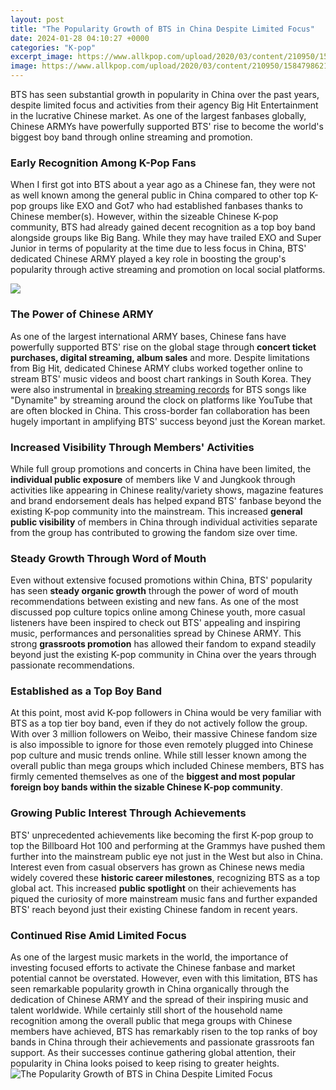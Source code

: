 ```yaml
---
layout: post
title: "The Popularity Growth of BTS in China Despite Limited Focus"
date: 2024-01-28 04:10:27 +0000
categories: "K-pop"
excerpt_image: https://www.allkpop.com/upload/2020/03/content/210950/1584798621-03b4f55e-0f3e-4df2-b97f-c26b6951bf89.jpeg
image: https://www.allkpop.com/upload/2020/03/content/210950/1584798621-03b4f55e-0f3e-4df2-b97f-c26b6951bf89.jpeg
---
```


BTS has seen substantial growth in popularity in China over the past years, despite limited focus and activities from their agency Big Hit Entertainment in the lucrative Chinese market. As one of the largest fanbases globally, Chinese ARMYs have powerfully supported BTS' rise to become the world's biggest boy band through online streaming and promotion. 
### Early Recognition Among K-Pop Fans
When I first got into BTS about a year ago as a Chinese fan, they were not as well known among the general public in China compared to other top K-pop groups like EXO and Got7 who had established fanbases thanks to Chinese member(s). However, within the sizeable Chinese K-pop community, BTS had already gained decent recognition as a top boy band alongside groups like Big Bang. While they may have trailed EXO and Super Junior in terms of popularity at the time due to less focus in China, BTS' dedicated Chinese ARMY played a key role in boosting the group's popularity through active streaming and promotion on local social platforms.

![](https://i.ytimg.com/vi/81fDlEQyNUg/maxresdefault.jpg)
### The Power of Chinese ARMY 
As one of the largest international ARMY bases, Chinese fans have powerfully supported BTS' rise on the global stage through **concert ticket purchases, digital streaming, album sales** and more. Despite limitations from Big Hit, dedicated Chinese ARMY clubs worked together online to stream BTS' music videos and boost chart rankings in South Korea. They were also instrumental in [breaking streaming records](https://store.fi.io.vn/collection/abbasi) for BTS songs like "Dynamite" by streaming around the clock on platforms like YouTube that are often blocked in China. This cross-border fan collaboration has been hugely important in amplifying BTS' success beyond just the Korean market.
### Increased Visibility Through Members' Activities  
While full group promotions and concerts in China have been limited, the **individual public exposure** of members like V and Jungkook through activities like appearing in Chinese reality/variety shows, magazine features and brand endorsement deals has helped expand BTS' fanbase beyond the existing K-pop community into the mainstream. This increased **general public visibility** of members in China through individual activities separate from the group has contributed to growing the fandom size over time.
### Steady Growth Through Word of Mouth  
Even without extensive focused promotions within China, BTS' popularity has seen **steady organic growth** through the power of word of mouth recommendations between existing and new fans. As one of the most discussed pop culture topics online among Chinese youth, more casual listeners have been inspired to check out BTS' appealing and inspiring music, performances and personalities spread by Chinese ARMY. This strong **grassroots promotion** has allowed their fandom to expand steadily beyond just the existing K-pop community in China over the years through passionate recommendations.      
### Established as a Top Boy Band  
At this point, most avid K-pop followers in China would be very familiar with BTS as a top tier boy band, even if they do not actively follow the group. With over 3 million followers on Weibo, their massive Chinese fandom size is also impossible to ignore for those even remotely plugged into Chinese pop culture and music trends online. While still lesser known among the overall public than mega groups which included Chinese members, BTS has firmly cemented themselves as one of the **biggest and most popular foreign boy bands within the sizable Chinese K-pop community**.
### Growing Public Interest Through Achievements   
BTS' unprecedented achievements like becoming the first K-pop group to top the Billboard Hot 100 and performing at the Grammys have pushed them further into the mainstream public eye not just in the West but also in China. Interest even from casual observers has grown as Chinese news media widely covered these **historic career milestones**, recognizing BTS as a top global act. This increased **public spotlight** on their achievements has piqued the curiosity of more mainstream music fans and further expanded BTS' reach beyond just their existing Chinese fandom in recent years.
### Continued Rise Amid Limited Focus
As one of the largest music markets in the world, the importance of investing focused efforts to activate the Chinese fanbase and market potential cannot be overstated. However, even with this limitation, BTS has seen remarkable popularity growth in China organically through the dedication of Chinese ARMY and the spread of their inspiring music and talent worldwide. While certainly still short of the household name recognition among the overall public that mega groups with Chinese members have achieved, BTS has remarkably risen to the top ranks of boy bands in China through their achievements and passionate grassroots fan support. As their successes continue gathering global attention, their popularity in China looks poised to keep rising to greater heights.
![The Popularity Growth of BTS in China Despite Limited Focus](https://www.allkpop.com/upload/2020/03/content/210950/1584798621-03b4f55e-0f3e-4df2-b97f-c26b6951bf89.jpeg)